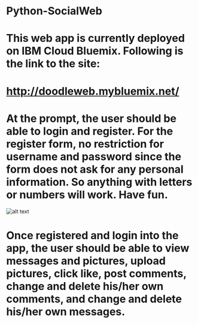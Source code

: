 # Python-SocialWeb
# This web app is currently deployed on IBM Cloud Bluemix. Following is the link to the site:
# http://doodleweb.mybluemix.net/
# At the prompt, the user should be able to login and register. For the register form, no restriction for username and password since the form does not ask for any personal information. So anything with letters or numbers will work. Have fun.
![alt text](https://www.copytrans.net/blog/wp-content/uploads/sites/3/2018/05/incorrect-password-meme-780x439.jpg)
# Once registered and login into the app, the user should be able to view messages and pictures, upload pictures, click like, post comments, change and delete his/her own comments, and change and delete his/her own messages.
